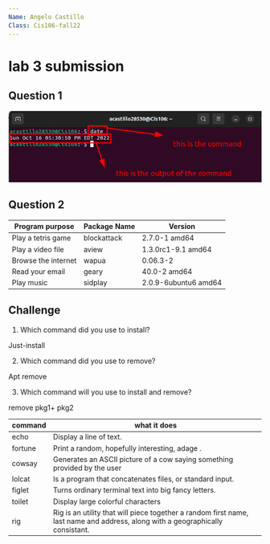 ```yaml
---
Name: Angelo Castillo
Class: Cis106-fall22
---
```


# lab 3 submission

## Question 1
![date](date.png)

## Question 2

| Program purpose     | Package Name | Version              |
| ------------------- | ------------ | -------------------- |
| Play a tetris game  | blockattack  | 2.7.0-1 amd64        |
| Play a video file   | aview        | 1.3.0rc1-9.1 amd64   |
| Browse the internet | wapua        | 0.06.3-2             |
| Read your email     | geary        | 40.0-2 amd64         |
| Play music          | sidplay      | 2.0.9-6ubuntu6 amd64 |

## Challenge

1. Which command did you use to install?
 
 Just-install

2. Which command did you use to remove?
  
  Apt remove

3. Which command will you use to install and remove?
   
  
 remove pkg1+ pkg2

  
 | command | what it does                                                                                                                   |
   | ------- | ------------------------------------------------------------------------------------------------------------------------------ |
   | echo    | Display a line of text.                                                                                                        |
   | fortune | Print a random, hopefully interesting, adage .                                                                                 |
   | cowsay  | Generates an ASCII picture of a cow saying something provided by the user                                                      |
   | lolcat  | Is a program that concatenates files, or standard input.                                                                       |
   | figlet  | Turns ordinary terminal text into big fancy letters.                                                                           |
   | toilet  | Display large colorful characters                                                                                              |
   | rig     | Rig is an utility that will piece together a random first name, last name and address, along with a geographically consistant. |